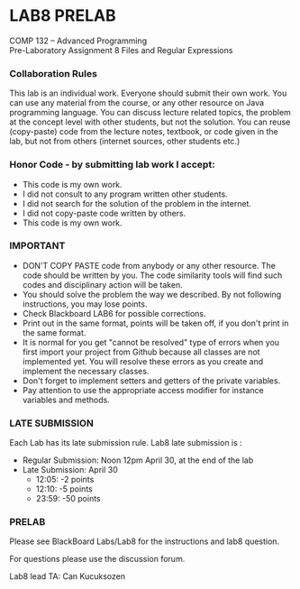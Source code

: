 # LAB8 PRELAB

COMP 132 – Advanced Programming  
Pre-Laboratory Assignment 8 
Files and Regular Expressions 

### Collaboration Rules
This lab  is an individual work. Everyone should submit their own work. You can use any material from the course, or any other resource on Java programming language. You can discuss lecture related topics, the problem at the concept level with other students, but not the solution. You can reuse (copy-paste) code from the lecture notes, textbook, or code given in the lab, but not from others (internet sources, other students etc.)

### Honor Code - by submitting lab work I accept:
- This code is my own work. 
- I did not consult to any program written other students. 
- I did not search for the solution of the problem in the internet.
- I did not copy-paste code written by others.
- This code is my own work.

### IMPORTANT

* DON'T COPY PASTE code from anybody or any other resource. The code should be written by you. The code similarity tools will find such codes and disciplinary action will be taken.
* You should solve the problem the way we described. By not following instructions, you may lose points.
* Check Blackboard LAB6 for possible corrections.
* Print out in the same format, points will be taken off, if you don't print in the same format.
* It is normal for you get "cannot be resolved" type of errors when you first import your project from Github because all classes are not implemented yet. You will resolve these errors as you create and implement the necessary classes.
* Don't forget to implement setters and getters of the private variables.
* Pay attention to use the appropriate access modifier for instance variables and methods.

### LATE SUBMISSION 

Each Lab has its late submission rule. Lab8 late submission is :
* Regular Submission: Noon 12pm April 30, at the end of the lab
* Late Submission: April 30 
   * 12:05: -2 points
   * 12:10: -5 points
   * 23:59: -50 points

### PRELAB

Please see BlackBoard Labs/Lab8 for the instructions and lab8 question.

For questions please use the discussion forum.

Lab8 lead TA:   Can Kucuksozen
